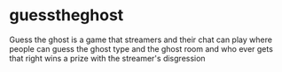 # guesstheghost

Guess the ghost is a game that streamers and their chat can play where people can guess the ghost type and the ghost room and who ever gets that right wins a prize with the streamer's disgression
